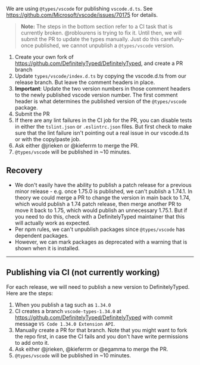 We are using `@types/vscode` for publishing `vscode.d.ts`. See https://github.com/Microsoft/vscode/issues/70175 for details.

> **Note:** The steps in the bottom section refer to a CI task that is currently broken. @roblourens is trying to fix it. Until then, we will submit the PR to update the types manually. Just do this carefully- once published, we cannot unpublish a `@types/vscode` version.

1. Create your own fork of https://github.com/DefinitelyTyped/DefinitelyTyped, and create a PR branch
2. Update `types/vscode/index.d.ts` by copying the vscode.d.ts from our release branch. But leave the comment headers in place.
3. **Important**: Update the two version numbers in those comment headers to the newly published vscode version number. The first comment header is what determines the published version of the `@types/vscode` package.
4. Submit the PR
5. If there are any lint failures in the CI job for the PR, you can disable tests in either the `tslint.json` or `.eslintrc.json` files. But first check to make sure that the lint failure isn't pointing out a real issue in our vscode.d.ts or with the copy/paste job.
4. Ask either @jrieken or @kieferrm to merge the PR.
5. `@types/vscode` will be published in ~10 minutes.

## Recovery
- We don't easily have the ability to publish a patch release for a previous minor release - e.g. once 1.75.0 is published, we can't publish a 1.74.1. In theory we could merge a PR to change the version in main back to 1.74, which would publish a 1.74 patch release, then merge another PR to move it back to 1.75, which would publish an unnecessary 1.75.1. But if you need to do this, check with a DefinitelyTyped maintainer that this will actually work as expected.
- Per npm rules, we can't unpublish packages since `@types/vscode` has dependent packages.
- However, we can mark packages as deprecated with a warning that is shown when it is installed.

---

## Publishing via CI (not currently working)

For each release, we will need to publish a new version to DefinitelyTyped. Here are the steps:

1. When you publish a tag such as `1.34.0`
2. CI creates a branch `vscode-types-1.34.0` at https://github.com/DefinitelyTyped/DefinitelyTyped with commit message `VS Code 1.34.0 Extension API`.
3. Manually create a PR for that branch. Note that you might want to fork the repo first, in case the CI fails and you don't have write permissions to add onto it.
4. Ask either @jrieken, @kieferrm or @egamma to merge the PR.
5. `@types/vscode` will be published in ~10 minutes.
